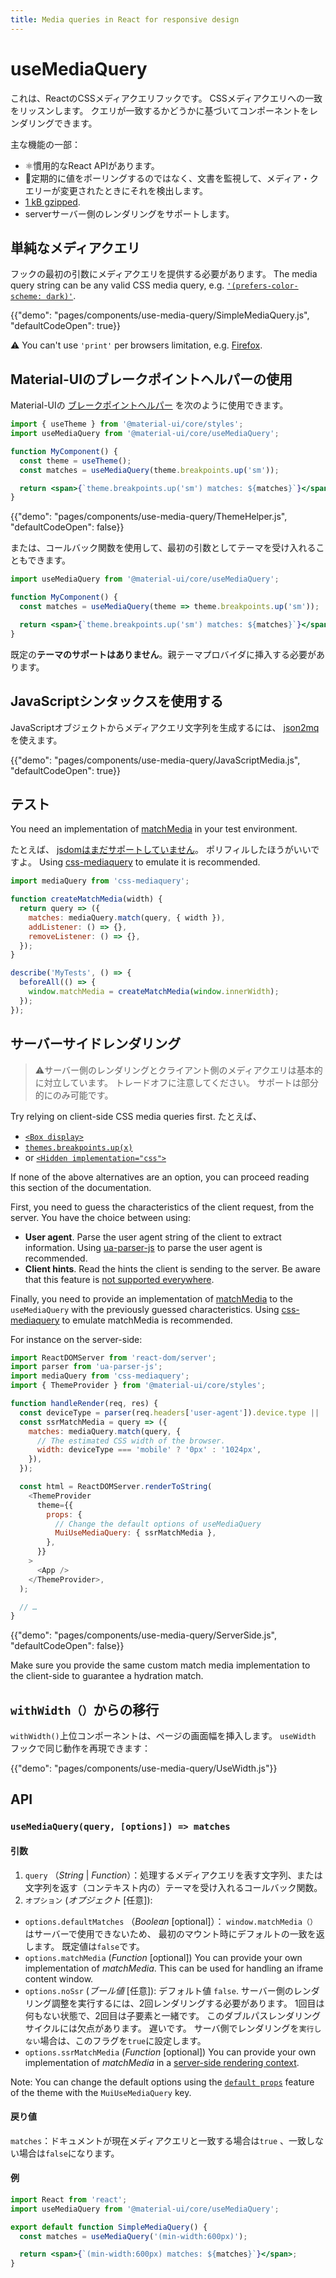 ```yaml
---
title: Media queries in React for responsive design
---
```


# useMediaQuery

<p class="description">これは、ReactのCSSメディアクエリフックです。 CSSメディアクエリへの一致をリッスンします。 クエリが一致するかどうかに基づいてコンポーネントをレンダリングできます。</p>

主な機能の一部：

- ⚛️慣用的なReact APIがあります。
- 🚀定期的に値をポーリングするのではなく、文書を監視して、メディア・クエリーが変更されたときにそれを検出します。
- [1 kB gzipped](/size-snapshot).
- serverサーバー側のレンダリングをサポートします。

## 単純なメディアクエリ

フックの最初の引数にメディアクエリを提供する必要があります。 The media query string can be any valid CSS media query, e.g. [`'(prefers-color-scheme: dark)'`](/customization/palette/#user-preference).

{{"demo": "pages/components/use-media-query/SimpleMediaQuery.js", "defaultCodeOpen": true}}

⚠️ You can't use `'print'` per browsers limitation, e.g. [Firefox](https://bugzilla.mozilla.org/show_bug.cgi?id=774398).

## Material-UIのブレークポイントヘルパーの使用

Material-UIの [ブレークポイントヘルパー](/customization/breakpoints/) を次のように使用できます。

```jsx
import { useTheme } from '@material-ui/core/styles';
import useMediaQuery from '@material-ui/core/useMediaQuery';

function MyComponent() {
  const theme = useTheme();
  const matches = useMediaQuery(theme.breakpoints.up('sm'));

  return <span>{`theme.breakpoints.up('sm') matches: ${matches}`}</span>;
}
```

{{"demo": "pages/components/use-media-query/ThemeHelper.js", "defaultCodeOpen": false}}

または、コールバック関数を使用して、最初の引数としてテーマを受け入れることもできます。

```jsx
import useMediaQuery from '@material-ui/core/useMediaQuery';

function MyComponent() {
  const matches = useMediaQuery(theme => theme.breakpoints.up('sm'));

  return <span>{`theme.breakpoints.up('sm') matches: ${matches}`}</span>;
}
```

既定の**テーマのサポートはありません**。親テーマプロバイダに挿入する必要があります。

## JavaScriptシンタックスを使用する

JavaScriptオブジェクトからメディアクエリ文字列を生成するには、 [json2mq](https://github.com/akiran/json2mq) を使えます。

{{"demo": "pages/components/use-media-query/JavaScriptMedia.js", "defaultCodeOpen": true}}

## テスト

You need an implementation of [matchMedia](https://developer.mozilla.org/en-US/docs/Web/API/Window/matchMedia) in your test environment.

たとえば、 [jsdomはまだサポートしていません](https://github.com/jsdom/jsdom/blob/master/test/web-platform-tests/to-upstream/html/browsers/the-window-object/window-properties-dont-upstream.html)。 ポリフィルしたほうがいいですよ。 Using [css-mediaquery](https://github.com/ericf/css-mediaquery) to emulate it is recommended.

```js
import mediaQuery from 'css-mediaquery';

function createMatchMedia(width) {
  return query => ({
    matches: mediaQuery.match(query, { width }),
    addListener: () => {},
    removeListener: () => {},
  });
}

describe('MyTests', () => {
  beforeAll(() => {
    window.matchMedia = createMatchMedia(window.innerWidth);
  });
});
```

## サーバーサイドレンダリング

> ⚠️サーバー側のレンダリングとクライアント側のメディアクエリは基本的に対立しています。 トレードオフに注意してください。 サポートは部分的にのみ可能です。

Try relying on client-side CSS media queries first. たとえば、

- [`<Box display>`](/system/display/#hiding-elements)
- [`themes.breakpoints.up(x)`](/customization/breakpoints/#css-media-queries)
- or [`<Hidden implementation="css">`](/components/hidden/#css)

If none of the above alternatives are an option, you can proceed reading this section of the documentation.

First, you need to guess the characteristics of the client request, from the server. You have the choice between using:

- **User agent**. Parse the user agent string of the client to extract information. Using [ua-parser-js](https://github.com/faisalman/ua-parser-js) to parse the user agent is recommended.
- **Client hints**. Read the hints the client is sending to the server. Be aware that this feature is [not supported everywhere](https://caniuse.com/#search=client%20hint).

Finally, you need to provide an implementation of [matchMedia](https://developer.mozilla.org/en-US/docs/Web/API/Window/matchMedia) to the `useMediaQuery` with the previously guessed characteristics. Using [css-mediaquery](https://github.com/ericf/css-mediaquery) to emulate matchMedia is recommended.

For instance on the server-side:

```js
import ReactDOMServer from 'react-dom/server';
import parser from 'ua-parser-js';
import mediaQuery from 'css-mediaquery';
import { ThemeProvider } from '@material-ui/core/styles';

function handleRender(req, res) {
  const deviceType = parser(req.headers['user-agent']).device.type || 'desktop';
  const ssrMatchMedia = query => ({
    matches: mediaQuery.match(query, {
      // The estimated CSS width of the browser.
      width: deviceType === 'mobile' ? '0px' : '1024px',
    }),
  });

  const html = ReactDOMServer.renderToString(
    <ThemeProvider
      theme={{
        props: {
          // Change the default options of useMediaQuery
          MuiUseMediaQuery: { ssrMatchMedia },
        },
      }}
    >
      <App />
    </ThemeProvider>,
  );

  // …
}
```

{{"demo": "pages/components/use-media-query/ServerSide.js", "defaultCodeOpen": false}}

Make sure you provide the same custom match media implementation to the client-side to guarantee a hydration match.

## `withWidth（）`からの移行

`withWidth()`上位コンポーネントは、ページの画面幅を挿入します。 `useWidth` フックで同じ動作を再現できます：

{{"demo": "pages/components/use-media-query/UseWidth.js"}}

## API

### `useMediaQuery(query, [options]) => matches`

#### 引数

1. `query` （*String* | *Function*）：処理するメディアクエリを表す文字列、または文字列を返す（コンテキスト内の）テーマを受け入れるコールバック関数。
2. `オプション` (*オプジェクト* [任意]): 
  - `options.defaultMatches` （*Boolean* [optional]）： `window.matchMedia（）` はサーバーで使用できないため、 最初のマウント時にデフォルトの一致を返します。 既定値は`false`です。
  - `options.matchMedia` (*Function* [optional]) You can provide your own implementation of *matchMedia*. This can be used for handling an iframe content window.
  - `options.noSsr` (*ブール値* [任意]): デフォルト値 `false`. サーバー側のレンダリング調整を実行するには、2回レンダリングする必要があります。 1回目は何もない状態で、2回目は子要素と一緒です。 このダブルパスレンダリングサイクルには欠点があります。 遅いです。 サーバ側でレンダリングを`実行しない`場合は、このフラグを`true`に設定します。
  - `options.ssrMatchMedia` (*Function* [optional]) You can provide your own implementation of *matchMedia* in a [server-side rendering context](#server-side-rendering).

Note: You can change the default options using the [`default props`](/customization/globals/#default-props) feature of the theme with the `MuiUseMediaQuery` key.

#### 戻り値

`matches`：ドキュメントが現在メディアクエリと一致する場合は`true` 、一致しない場合は`false`になります。

#### 例

```jsx
import React from 'react';
import useMediaQuery from '@material-ui/core/useMediaQuery';

export default function SimpleMediaQuery() {
  const matches = useMediaQuery('(min-width:600px)');

  return <span>{`(min-width:600px) matches: ${matches}`}</span>;
}
```